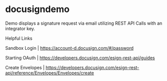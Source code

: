 # docusigndemo
Demo displays a signature request via email utilizing REST API Calls with an integrator key. 

Helpful Links

Sandbox Login    | https://account-d.docusign.com/#/password

Starting OAuth   | https://developers.docusign.com/esign-rest-api/guides

Create Envelopes | https://developers.docusign.com/esign-rest-api/reference/Envelopes/Envelopes/create
